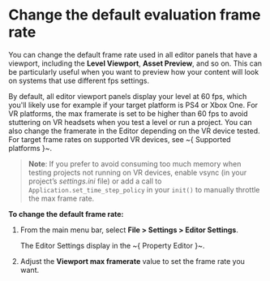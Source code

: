 # Change the default evaluation frame rate

You can change the default frame rate used in all editor panels that have a viewport, including the **Level Viewport**, **Asset Preview**, and so on. This can be particularly useful when you want to preview how your content will look on systems that use different fps settings.

By default, all editor viewport panels display your level at 60 fps, which you'll likely use for example if your target platform is PS4 or Xbox One. For VR platforms, the max framerate is set to be higher than 60 fps to avoid stuttering on VR headsets when you test a level or run a project. You can also change the framerate in the Editor depending on the VR device tested. For target frame rates on supported VR devices, see ~{ Supported platforms }~.

>**Note**: If you prefer to avoid consuming too much memory when testing projects not running on VR devices, enable vsync (in your project’s *settings.ini* file) or add a call to `Application.set_time_step_policy` in your `init()` to manually throttle the max frame rate.

**To change the default frame rate:**

1. From the main menu bar, select **File > Settings > Editor Settings**.

	The Editor Settings display in the ~{ Property Editor }~.

2. Adjust the **Viewport max framerate** value to set the frame rate you want.
